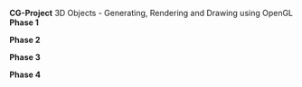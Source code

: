 **CG-Project**
3D Objects - Generating, Rendering and Drawing using OpenGL
**Phase 1**

**Phase 2**

**Phase 3**

**Phase 4**
